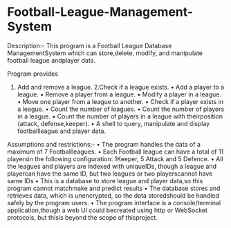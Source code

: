 # Football-League-Management-System


Description:-
This program is a Football League Database ManagementSystem which can store,delete, modify, and manipulate football league andplayer data.


Program provides
1. Add and remove a league.
2.Check if a league exists.
• Add a player to a league.
• Remove a player from a league.
• Modify a player in a league.
• Move one player from a league to another.
• Check if a player exists in a league.
• Count the number of leagues.
• Count the number of players in a league.
• Count the number of players in a league with theirposition (attack, defense,keeper).
• A shell to query, manipulate and display footballleague and player data.



Assumptions and restrictions;-
• The program handles the data of a maximum of 7 Footballleagues.
• Each Football league can have a total of 11 playersin the following configuration: 1Keeper, 5 Attack and 5 Defence.
• All the leagues and players are indexed with uniqueIDs, though a league and playercan have the same ID, but two leagues or two playerscannot have same IDs
• This is a database to store league and player data,so this program cannot matchmake and predict results
• The database stores and retrieves data, which is unencrypted, so the data storedshould be handled safely by the program users.
• The program interface is a console/terminal application,though a web UI could becreated using http or WebSocket protocols, but thisis beyond the scope of thisproject.
